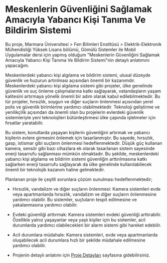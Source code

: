 # Meskenlerin Güvenliğini Sağlamak Amacıyla Yabancı Kişi Tanıma Ve Bildirim Sistemi
Bu proje, Marmara Üniversitesi > Fen Bilimleri Enstitüsü > Elektrik-Elektronik Mühendisliği Yüksek Lisans bölümü, Gömülü Sistemler ile Mobil Uygulamalar dersi için yapmış olduğum "Meskenlerin Güvenliğini Sağlamak Amacıyla Yabancı Kişi Tanıma Ve Bildirim Sistemi"nin detaylı anlatımını yapacağım.

Meskenlerdeki yabancı kişi algılama ve bildirim sistemi, ulusal düzeyde güvenlik ve huzurun artırılması açısından önemli bir kazanımdır. Meskenlerdeki yabancı kişi algılama sistemi gibi projeler, ülke genelinde güvenlik ve suç önleme çalışmalarına katkı sağlayarak, vatandaşların yaşam kalitesini artırmaya yönelik önemli bir adım olarak kabul edilebilmektedir. Bu tür projeler, hırsızlık, soygun ve diğer suçların önlenmesi açısından yerel polis ve güvenlik birimlerine yardımcı olabilmektedir. Teknoloji geliştirme ve yenilikçilik açısından da önemli olan bu projelerin evlerdeki güvenlik sistemleriyle yeni teknolojileri bütünleştirmesi ülke çapında işletmeler için fırsatlar yaratabilir.

Bu sistem, konutlarda yaşayan kişilerin güvenliğini artırmak ve yabancı kişilerin evlere girmesini önlemek için tasarlanmıştır. Bu sayede, hırsızlık, gasp, istismar gibi suçların önlenmesi hedeflenmektedir. Düşük güç kullanan kamera, sensör gibi bazı cihazlara ek olarak tasarlanan sistem sayesinde enerji tasarrufu sağlanması mümkün olmaktadır. Bu şekilde, meskenlerdeki yabancı kişi algılama ve bildirim sistemi güvenliğin arttırılmasına katkı sağlarken enerji tasarrufu sağlayarak da ülke genelinde kullanılabilecek önemli bir teknolojik kazanım haline gelmektedir.

Planlanan proje ile çeşitli sorunlara çözüm sunulması hedeflenmektedir;
*	Hırsızlık, vandalizm ve diğer suçların önlenmesi: Kamera sistemleri evde veya apartmanlarda hırsızlık, vandalizm ve diğer suçların önlenmesine yardımcı olabilir. Bu sistemler, suçluların tespit edilmesine ve yakalanmasına yardımcı olabilir.
*	Evdeki güvenliği arttırmak: Kamera sistemleri evdeki güvenliği arttırabilir. Özellikle yalnız yaşayanlar veya yaşlı kişiler için bu sistemler, acil durumlarda yardımcı olabilecekleri bir alarm sistemi gibi hareket edebilir.
*	Acil durumlara müdahale: Kamera sistemleri, evde veya apartmanlarda oluşabilecek acil durumlara hızlı bir şekilde müdahale edilmesine yardımcı olabilir.

*	Projenin detaylı anlatımı için [Proje Detayları](https://github.com/myssahin/Foreign-Notification-System/wiki) sayfasına gidebilirsiniz.
